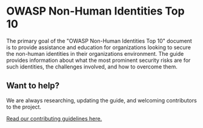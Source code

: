 # OWASP Non-Human Identities Top 10

The primary goal of the "OWASP Non-Human Identities Top 10" document is to provide assistance and education for organizations looking to secure the non-human identities in their organizations environment. The guide provides information about what the most prominent security risks are for such identities, the challenges involved, and how to overcome them.

## Want to help?

We are always researching, updating the guide, and welcoming contributors to the project.

[Read our contributing guidelines here.](CONTRIBUTING.md)
